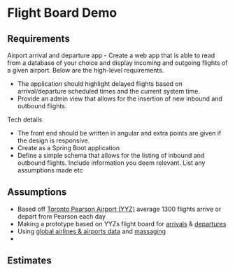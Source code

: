 # Flight Board Demo

## Requirements

Airport arrival and departure app - Create a web app that is able to read from a database of your choice and display incoming and outgoing
flights of a given airport. Below are the high-level requirements.
- The application should highlight delayed flights based on arrival/departure scheduled times and the current system time.
- Provide an admin view that allows for the insertion of new inbound and outbound flights.

Tech details
- The front end should be written in angular and extra points are given if the design is responsive.
- Create as a Spring Boot application
- Define a simple schema that allows for the listing of inbound and outbound flights. Include information you deem relevant. List any assumptions made etc

## Assumptions

- Based off [Toronto Pearson Airport (YYZ)](https://www.torontopearson.com/en/whats-happening/stories/whyyz/how-our-runways-work) average 1300 flights arrive or depart from Pearson each day
- Making a prototype based on YYZs flight board for [arrivals](https://www.torontopearson.com/en/arrivals) & [departures](https://www.torontopearson.com/en/departures)
- Using [global airlines & airports data](https://openflights.org/data.html) and [massaging](https://github.com/MrC0mm0n/flight-board-demo/tree/main/flight-board-demo-rest-api/data)
- 

## Estimates



